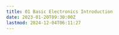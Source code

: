 ```yaml
---
title: 01 Basic Electronics Introduction
date: 2023-01-20T09:30:00Z
lastmod: 2024-12-04T06:11:27
---
```

